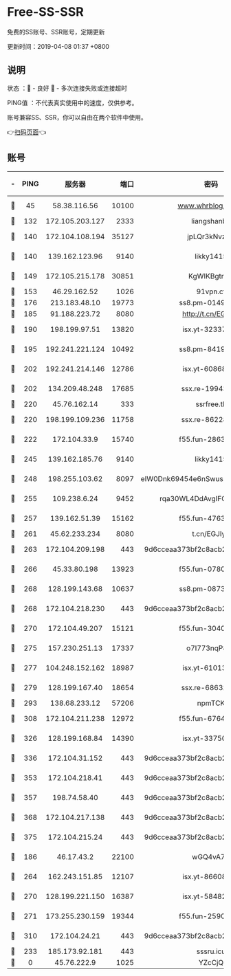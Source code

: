 # Free-SS-SSR

免费的SS账号、SSR账号，定期更新

更新时间：2019-04-08 01:37 +0800

## 说明

状态     ：🙂 - 良好 🙁 - 多次连接失败或连接超时

PING值   ：不代表真实使用中的速度，仅供参考。

账号兼容SS、SSR，你可以自由在两个软件中使用。

👉[扫码页面](https://liesauer.github.io/Free-SS-SSR/)👈

## 账号

|-|PING|服务器|端口|密码|加密方式|区域|
|:----:|:----:|:-----:|-----:|:----:|:----:|:----:|
|🙂|45|58.38.116.56|10100|www.whrblog.online|aes-256-cfb|CN|
|🙂|132|172.105.203.127|2333|liangshanbo|chacha20|JP|
|🙂|140|172.104.108.194|35127|jpLQr3kNvzJG|aes-256-cfb|JP|
|🙂|140|139.162.123.96|9140|likky1415|aes-256-cfb|JP|
|🙂|149|172.105.215.178|30851|KgWIKBgtrjzT|aes-256-cfb|JP|
|🙂|153|46.29.162.52|1026|91vpn.cf|rc4-md5|RU|
|🙂|176|213.183.48.10|19773|ss8.pm-01498489|rc4-md5|RU|
|🙂|185|91.188.223.72|8080|http://t.cn/EGJIyrl|rc4-md5|RU|
|🙂|190|198.199.97.51|13820|isx.yt-32337779|aes-256-cfb|US|
|🙂|195|192.241.221.124|10492|ss8.pm-84199449|aes-256-cfb|US|
|🙂|202|192.241.214.146|12786|isx.yt-60868066|aes-256-cfb|US|
|🙂|202|134.209.48.248|17685|ssx.re-19943487|aes-256-cfb|US|
|🙂|220|45.76.162.14|333|ssrfree.tk|rc4|SG|
|🙂|220|198.199.109.236|11758|ssx.re-86228832|aes-256-cfb|US|
|🙂|222|172.104.33.9|15740|f55.fun-28636194|aes-256-cfb|SG|
|🙂|245|139.162.185.76|9140|likky1415|aes-256-cfb|DE|
|🙂|248|198.255.103.62|8097|eIW0Dnk69454e6nSwuspv9DmS201tQ0D|aes-256-cfb|US|
|🙂|255|109.238.6.24|9452|rqa30WL4DdAvgIFG6Fs3znzTa|aes-256-cfb|FR|
|🙂|257|139.162.51.39|15162|f55.fun-47639032|aes-256-cfb|SG|
|🙂|261|45.62.233.234|8080|t.cn/EGJIyrl|rc4-md5|CA|
|🙂|263|172.104.209.198|443|9d6cceaa373bf2c8acb22e60b6a58be6|aes-256-cfb|US|
|🙂|266|45.33.80.198|13923|f55.fun-07807805|aes-256-cfb|US|
|🙂|268|128.199.143.68|10637|ss8.pm-08735553|aes-256-cfb|SG|
|🙂|268|172.104.218.230|443|9d6cceaa373bf2c8acb22e60b6a58be6|aes-256-cfb|US|
|🙂|270|172.104.49.207|15121|f55.fun-30401245|aes-256-cfb|SG|
|🙂|275|157.230.251.13|17337|o7I773nqP8ug|aes-256-cfb|SG|
|🙂|277|104.248.152.162|18987|isx.yt-61013935|aes-256-cfb|SG|
|🙂|279|128.199.167.40|18654|ssx.re-68632684|aes-256-cfb|SG|
|🙂|293|138.68.233.12|57206|npmTCK|rc4-md5|US|
|🙂|308|172.104.211.238|12972|f55.fun-67642887|aes-256-cfb|US|
|🙂|326|128.199.168.84|14390|isx.yt-33750063|aes-256-cfb|SG|
|🙂|336|172.104.31.152|443|9d6cceaa373bf2c8acb22e60b6a58be6|aes-256-cfb|US|
|🙂|353|172.104.218.41|443|9d6cceaa373bf2c8acb22e60b6a58be6|aes-256-cfb|US|
|🙂|357|198.74.58.40|443|9d6cceaa373bf2c8acb22e60b6a58be6|aes-256-cfb|US|
|🙂|368|172.104.217.138|443|9d6cceaa373bf2c8acb22e60b6a58be6|aes-256-cfb|US|
|🙂|375|172.104.215.24|443|9d6cceaa373bf2c8acb22e60b6a58be6|aes-256-cfb|US|
|🙂|186|46.17.43.2|22100|wGQ4vA7D|aes-256-gcm|RU|
|🙂|264|162.243.151.85|12107|isx.yt-86608060|aes-256-cfb|US|
|🙂|270|128.199.221.150|16387|isx.yt-58482391|aes-256-cfb|SG|
|🙂|271|173.255.230.159|19344|f55.fun-25906913|aes-256-cfb|US|
|🙂|310|172.104.24.21|443|9d6cceaa373bf2c8acb22e60b6a58be6|aes-256-cfb|US|
|🙁|233|185.173.92.181|443|sssru.icu|rc4-md5|RU|
|🙁|0|45.76.222.9|1025|YZcCjQ|rc4-md5|JP|
